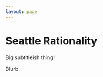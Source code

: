 ```yaml
---
layout: page
---
```


<div class="row">
  <div class="col-lg-12 text-center">
    <h1>Seattle Rationality</h1>
    <p class="lead">Big subtitleish thing!</p>
  </div>
</div>

Blurb.
